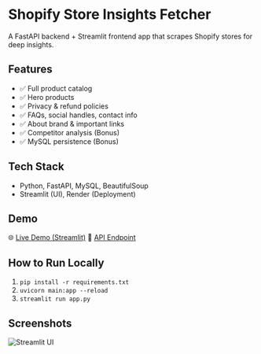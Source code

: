 # Shopify Store Insights Fetcher

A FastAPI backend + Streamlit frontend app that scrapes Shopify stores for deep insights.

## Features
- ✅ Full product catalog
- ✅ Hero products
- ✅ Privacy & refund policies
- ✅ FAQs, social handles, contact info
- ✅ About brand & important links
- ✅ Competitor analysis (Bonus)
- ✅ MySQL persistence (Bonus)

## Tech Stack
- Python, FastAPI, MySQL, BeautifulSoup
- Streamlit (UI), Render (Deployment)

## Demo
🌐 [Live Demo (Streamlit)](https://yourname-shopify.streamlit.app)
🔗 [API Endpoint](https://shopify-insights-api.onrender.com/insights)

## How to Run Locally
1. `pip install -r requirements.txt`
2. `uvicorn main:app --reload`
3. `streamlit run app.py`

## Screenshots
![Streamlit UI](screenshot.png)